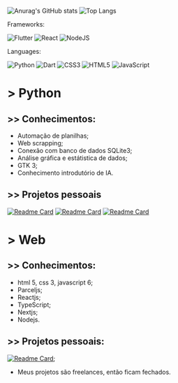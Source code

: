 ![Anurag's GitHub stats](https://github-readme-stats.vercel.app/api?username=robertoalvesneto&count_private=true&show_icons=true&theme=dracula)
![Top Langs](https://github-readme-stats.vercel.app/api/top-langs/?username=robertoalvesneto&layout=compact&theme=dracula&langs_count=8)

Frameworks:

![Flutter](https://img.shields.io/badge/Flutter-%2302569B.svg?style=for-the-badge&logo=Flutter&logoColor=white)
![React](https://img.shields.io/badge/react-%2320232a.svg?style=for-the-badge&logo=react&logoColor=%2361DAFB)
![NodeJS](https://img.shields.io/badge/node.js-6DA55F?style=for-the-badge&logo=node.js&logoColor=white)

Languages:

![Python](https://img.shields.io/badge/python-3670A0?style=for-the-badge&logo=python&logoColor=ffdd54)
![Dart](https://img.shields.io/badge/dart-%230175C2.svg?style=for-the-badge&logo=dart&logoColor=white)
![CSS3](https://img.shields.io/badge/css3-%231572B6.svg?style=for-the-badge&logo=css3&logoColor=white)
![HTML5](https://img.shields.io/badge/html5-%23E34F26.svg?style=for-the-badge&logo=html5&logoColor=white)
![JavaScript](https://img.shields.io/badge/javascript-%23323330.svg?style=for-the-badge&logo=javascript&logoColor=%23F7DF1E)

# > Python
## >> Conhecimentos:
- Automação de planilhas;
- Web scrapping;
- Conexão com banco de dados SQLite3;
- Análise gráfica e estátistica de dados;
- GTK 3;
- Conhecimento introdutório de IA.

## >> Projetos pessoais
[![Readme Card](https://github-readme-stats.vercel.app/api/pin/?username=robertoalvesneto&repo=automacao_trabalho)](https://github.com/robertoalvesneto/automacao_trabalho)
[![Readme Card](https://github-readme-stats.vercel.app/api/pin/?username=robertoalvesneto&repo=probabilidade-estatistica)](https://github.com/robertoalvesneto/probabilidade-estatistica&bg_color=RED)
[![Readme Card](https://github-readme-stats.vercel.app/api/pin/?username=robertoalvesneto&repo=voteGoogleForms)](https://github.com/robertoalvesneto/voteGoogleForms)

# > Web
## >> Conhecimentos:
- html 5, css 3, javascript 6;
- Parceljs;
- Reactjs;
- TypeScript;
- Nextjs;
- Nodejs.

## >> Projetos pessoais:
[![Readme Card](https://github-readme-stats.vercel.app/api/pin/?username=robertoalvesneto&repo=estudo-dev-web)](https://github.com/robertoalvesneto/estudo-dev-web);
- Meus projetos são freelances, então ficam fechados.

<!--
**robertoalvesneto/robertoalvesneto** is a ✨ _special_ ✨ repository because its `README.md` (this file) appears on your GitHub profile.

Here are some ideas to get you started:

- 🔭 I’m currently working on ...
- 🌱 I’m currently learning ...
- 👯 I’m looking to collaborate on ...
- 🤔 I’m looking for help with ...
- 💬 Ask me about ...
- 📫 How to reach me: ...
- 😄 Pronouns: ...
- ⚡ Fun fact: ...
-->
